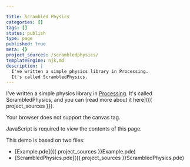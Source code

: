 ```yaml
---

title: Scrambled Physics
categories: []
tags: []
status: publish
type: page
published: true
meta: {}
project_sources: /scrambledphysics/
templateEngine: njk,md
description: |
  I've written a simple physics library in Processing.
  It's called ScrambledPhysics.
---
```

I've written a simple physics library in [Processing](http://processing.org).
It's called ScrambledPhysics, and you can
[read more about it here]({{ project_sources }}).

<canvas id="ScrambledPhysics" class="sketch"
  data-processing-sources="{{ project_sources }}ScrambledPhysics.pde {{ project_sources }}Example.pde" tabindex="0">
  <p>Your browser does not support the canvas tag.</p>
  <!-- Note: you can put any alternative content here. -->
</canvas>
<noscript>
  <p>JavaScript is required to view the contents of this page.</p>
</noscript>
<script src="https://cdnjs.cloudflare.com/ajax/libs/processing.js/1.6.6/processing.min.js" type="text/javascript"></script>

This demo is based on two files:

* [Example.pde]({{ project_sources }}Example.pde)
* [ScrambledPhysics.pde]({{ project_sources }}ScrambledPhysics.pde)
